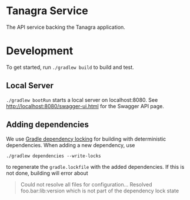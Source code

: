 # Tanagra Service
The API service backing the Tanagra application.

# Development
To get started, run `./gradlew build` to build and test.

## Local Server
`./gradlew bootRun` starts a local server
on localhost:8080. See [http://localhost:8080/swagger-ui.html](http://localhost:8080/swagger-ui.html)
for the Swagger API page.

## Adding dependencies
We use [Gradle dependency locking](https://docs.gradle.org/current/userguide/dependency_locking.html)
for building with deterministic dependencies. When adding a new dependency, use

`./gradlew dependencies --write-locks`

to regenerate the `gradle.lockfile` with the added dependencies. If this is not done, building will
error about
> Could not resolve all files for configuration...
> Resolved foo.bar:lib:version which is not part of the dependency lock state
